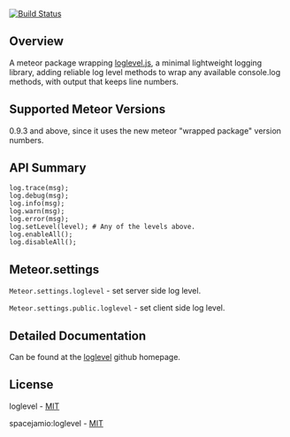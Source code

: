 [![Build Status](https://travis-ci.org/spacejamio/meteor-loglevel.svg?branch=master)](https://travis-ci.org/spacejamio/meteor-loglevel)

## Overview
A meteor package wrapping [loglevel.js](https://github.com/pimterry/loglevel), a minimal lightweight logging library, adding reliable log level methods to wrap any available console.log methods, with output that keeps line numbers.

## Supported Meteor Versions

0.9.3 and above, since it uses the new meteor "wrapped package" version numbers.

## API Summary

```
log.trace(msg);
log.debug(msg);
log.info(msg);
log.warn(msg);
log.error(msg);
log.setLevel(level); # Any of the levels above.
log.enableAll();
log.disableAll();
```

## Meteor.settings

`Meteor.settings.loglevel` - set server side log level.

`Meteor.settings.public.loglevel` - set client side log level.

## Detailed Documentation
Can be found at the [loglevel](https://github.com/pimterry/loglevel) github homepage.

## License
loglevel - [MIT](https://github.com/pimterry/loglevel/blob/master/LICENSE-MIT)

spacejamio:loglevel - [MIT](https://github.com/spacejamio/meteor-loglevel/blob/master/LICENSE.txt)
